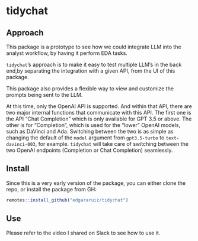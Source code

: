 tidychat
================

## Approach

This package is a prototype to see how we could integrate LLM into the
analyst workflow, by having it perform EDA tasks.

`tidychat`’s approach is to make it easy to test multiple LLM’s in the
back end,by separating the integration with a given API, from the UI of
this package.

This package also provides a flexible way to view and customize the
prompts being sent to the LLM.

At this time, only the OpenAI API is supported. And within that API,
there are two major internal functions that communicate with this API.
The first one is the API “Chat Completion” which is only available for
GPT 3.5 or above. The other is for “Completion”, which is used for the
“lower” OpenAI models, such as DaVinci and Ada. Switching between the
two is as simple as changing the default of the `model` argument from
`gpt3.5-turbo` to `text-davinci-003`, for example. `tidychat` will take
care of switching between the two OpenAI endpoints (Completion or Chat
Completion) seamlessly.

## Install

Since this is a very early version of the package, you can either clone
the repo, or install the package from GH:

``` r
remotes::install_github("edgararuiz/tidychat")
```

## Use

Please refer to the video I shared on Slack to see how to use it.
